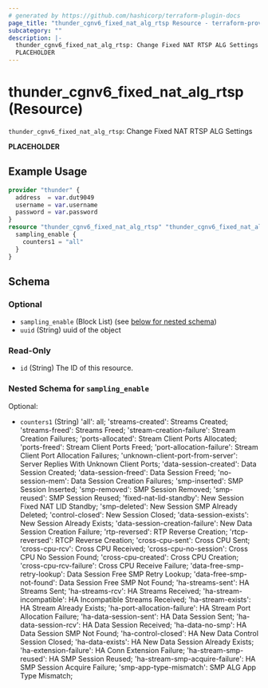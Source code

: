 ```yaml
---
# generated by https://github.com/hashicorp/terraform-plugin-docs
page_title: "thunder_cgnv6_fixed_nat_alg_rtsp Resource - terraform-provider-thunder"
subcategory: ""
description: |-
  thunder_cgnv6_fixed_nat_alg_rtsp: Change Fixed NAT RTSP ALG Settings
  PLACEHOLDER
---
```


# thunder_cgnv6_fixed_nat_alg_rtsp (Resource)

`thunder_cgnv6_fixed_nat_alg_rtsp`: Change Fixed NAT RTSP ALG Settings

__PLACEHOLDER__

## Example Usage

```terraform
provider "thunder" {
  address  = var.dut9049
  username = var.username
  password = var.password
}
resource "thunder_cgnv6_fixed_nat_alg_rtsp" "thunder_cgnv6_fixed_nat_alg_rtsp" {
  sampling_enable {
    counters1 = "all"
  }
}
```

<!-- schema generated by tfplugindocs -->
## Schema

### Optional

- `sampling_enable` (Block List) (see [below for nested schema](#nestedblock--sampling_enable))
- `uuid` (String) uuid of the object

### Read-Only

- `id` (String) The ID of this resource.

<a id="nestedblock--sampling_enable"></a>
### Nested Schema for `sampling_enable`

Optional:

- `counters1` (String) 'all': all; 'streams-created': Streams Created; 'streams-freed': Streams Freed; 'stream-creation-failure': Stream Creation Failures; 'ports-allocated': Stream Client Ports Allocated; 'ports-freed': Stream Client Ports Freed; 'port-allocation-failure': Stream Client Port Allocation Failures; 'unknown-client-port-from-server': Server Replies With Unknown Client Ports; 'data-session-created': Data Session Created; 'data-session-freed': Data Session Freed; 'no-session-mem': Data Session Creation Failures; 'smp-inserted': SMP Session Inserted; 'smp-removed': SMP Session Removed; 'smp-reused': SMP Session Reused; 'fixed-nat-lid-standby': New Session Fixed NAT LID Standby; 'smp-deleted': New Session SMP Already Deleted; 'control-closed': New Session Closed; 'data-session-exists': New Session Already Exists; 'data-session-creation-failure': New Data Session Creation Failure; 'rtp-reversed': RTP Reverse Creation; 'rtcp-reversed': RTCP Reverse Creation; 'cross-cpu-sent': Cross CPU Sent; 'cross-cpu-rcv': Cross CPU Received; 'cross-cpu-no-session': Cross CPU No Session Found; 'cross-cpu-created': Cross CPU Creation; 'cross-cpu-rcv-failure': Cross CPU Receive Failure; 'data-free-smp-retry-lookup': Data Session Free SMP Retry Lookup; 'data-free-smp-not-found': Data Session Free SMP Not Found; 'ha-streams-sent': HA Streams Sent; 'ha-streams-rcv': HA Streams Received; 'ha-stream-incompatible': HA Incompatible Streams Received; 'ha-stream-exists': HA Stream Already Exists; 'ha-port-allocation-failure': HA Stream Port Allocation Failure; 'ha-data-session-sent': HA Data Session Sent; 'ha-data-session-rcv': HA Data Session Received; 'ha-data-no-smp': HA Data Session SMP Not Found; 'ha-control-closed': HA New Data Control Session Closed; 'ha-data-exists': HA New Data Session Already Exists; 'ha-extension-failure': HA Conn Extension Failure; 'ha-stream-smp-reused': HA SMP Session Reused; 'ha-stream-smp-acquire-failure': HA SMP Session Acquire Failure; 'smp-app-type-mismatch': SMP ALG App Type Mismatch;


